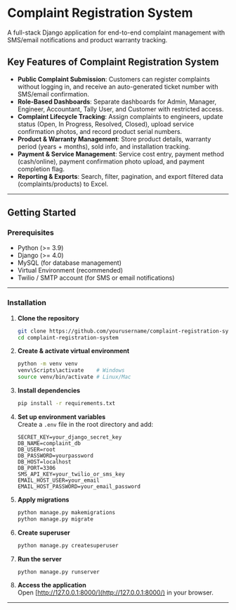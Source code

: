 # Complaint Registration System

A full-stack Django application for end-to-end complaint management with SMS/email notifications and product warranty tracking.

## Key Features of Complaint Registration System
- **Public Complaint Submission**: Customers can register complaints without logging in, and receive an auto-generated ticket number with SMS/email confirmation.  
- **Role-Based Dashboards**: Separate dashboards for Admin, Manager, Engineer, Accountant, Tally User, and Customer with restricted access.  
- **Complaint Lifecycle Tracking**: Assign complaints to engineers, update status (Open, In Progress, Resolved, Closed), upload service confirmation photos, and record product serial numbers.  
- **Product & Warranty Management**: Store product details, warranty period (years + months), sold info, and installation tracking.  
- **Payment & Service Management**: Service cost entry, payment method (cash/online), payment confirmation photo upload, and payment completion flag.  
- **Reporting & Exports**: Search, filter, pagination, and export filtered data (complaints/products) to Excel.  

---

## Getting Started

### Prerequisites
- Python (>= 3.9)  
- Django (>= 4.0)  
- MySQL (for database management)  
- Virtual Environment (recommended)  
- Twilio / SMTP account (for SMS or email notifications)  

---

### Installation

1. **Clone the repository**
   ```bash
   git clone https://github.com/yourusername/complaint-registration-system.git
   cd complaint-registration-system
   ```

2. **Create & activate virtual environment**
   ```bash
   python -m venv venv
   venv\Scripts\activate    # Windows
   source venv/bin/activate # Linux/Mac
   ```

3. **Install dependencies**
   ```bash
   pip install -r requirements.txt
   ```

4. **Set up environment variables**  
   Create a `.env` file in the root directory and add:
   ```env
   SECRET_KEY=your_django_secret_key
   DB_NAME=complaint_db
   DB_USER=root
   DB_PASSWORD=yourpassword
   DB_HOST=localhost
   DB_PORT=3306
   SMS_API_KEY=your_twilio_or_sms_key
   EMAIL_HOST_USER=your_email
   EMAIL_HOST_PASSWORD=your_email_password
   ```

5. **Apply migrations**
   ```bash
   python manage.py makemigrations
   python manage.py migrate
   ```

6. **Create superuser**
   ```bash
   python manage.py createsuperuser
   ```

7. **Run the server**
   ```bash
   python manage.py runserver
   ```

8. **Access the application**  
   Open [http://127.0.0.1:8000/](http://127.0.0.1:8000/) in your browser.  

---
